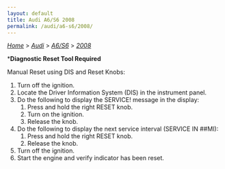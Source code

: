 ```yaml
---
layout: default
title: Audi A6/S6 2008
permalink: /audi/a6-s6/2008/
---
```

[*Home*](/) > [*Audi*](/audi/) > [*A6/S6*](/audi/a6-s6/) > [*2008*](/audi/a6-s6/2008/)

***Diagnostic Reset Tool Required**

Manual Reset using DIS and Reset Knobs:
1. Turn off the ignition.
2. Locate the Driver Information System (DIS) in the instrument panel.
3. Do the following to display the SERVICE! message in the display:
    1) Press and hold the right RESET knob.
    2) Turn on the ignition.
    3) Release the knob.
4. Do the following to display the next service interval (SERVICE IN ##MI):
    1) Press and hold the right RESET knob.
    2) Release the knob.
5. Turn off the ignition.
6. Start the engine and verify indicator has been reset.